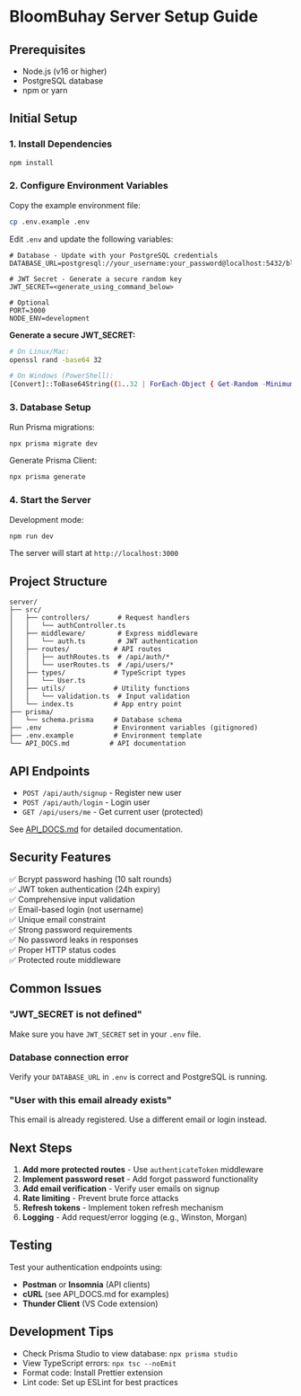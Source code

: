# BloomBuhay Server Setup Guide

## Prerequisites
- Node.js (v16 or higher)
- PostgreSQL database
- npm or yarn

## Initial Setup

### 1. Install Dependencies
```bash
npm install
```

### 2. Configure Environment Variables

Copy the example environment file:
```bash
cp .env.example .env
```

Edit `.env` and update the following variables:

```env
# Database - Update with your PostgreSQL credentials
DATABASE_URL=postgresql://your_username:your_password@localhost:5432/bloombuhay

# JWT Secret - Generate a secure random key
JWT_SECRET=<generate_using_command_below>

# Optional
PORT=3000
NODE_ENV=development
```

**Generate a secure JWT_SECRET:**
```bash
# On Linux/Mac:
openssl rand -base64 32

# On Windows (PowerShell):
[Convert]::ToBase64String((1..32 | ForEach-Object { Get-Random -Minimum 0 -Maximum 256 }))
```

### 3. Database Setup

Run Prisma migrations:
```bash
npx prisma migrate dev
```

Generate Prisma Client:
```bash
npx prisma generate
```

### 4. Start the Server

Development mode:
```bash
npm run dev
```

The server will start at `http://localhost:3000`

## Project Structure

```
server/
├── src/
│   ├── controllers/       # Request handlers
│   │   └── authController.ts
│   ├── middleware/        # Express middleware
│   │   └── auth.ts        # JWT authentication
│   ├── routes/           # API routes
│   │   ├── authRoutes.ts  # /api/auth/*
│   │   └── userRoutes.ts  # /api/users/*
│   ├── types/            # TypeScript types
│   │   └── User.ts
│   ├── utils/            # Utility functions
│   │   └── validation.ts  # Input validation
│   └── index.ts          # App entry point
├── prisma/
│   └── schema.prisma     # Database schema
├── .env                  # Environment variables (gitignored)
├── .env.example          # Environment template
└── API_DOCS.md          # API documentation
```

## API Endpoints

- `POST /api/auth/signup` - Register new user
- `POST /api/auth/login` - Login user
- `GET /api/users/me` - Get current user (protected)

See [API_DOCS.md](./API_DOCS.md) for detailed documentation.

## Security Features

✅ Bcrypt password hashing (10 salt rounds)  
✅ JWT token authentication (24h expiry)  
✅ Comprehensive input validation  
✅ Email-based login (not username)  
✅ Unique email constraint  
✅ Strong password requirements  
✅ No password leaks in responses  
✅ Proper HTTP status codes  
✅ Protected route middleware  

## Common Issues

### "JWT_SECRET is not defined"
Make sure you have `JWT_SECRET` set in your `.env` file.

### Database connection error
Verify your `DATABASE_URL` in `.env` is correct and PostgreSQL is running.

### "User with this email already exists"
This email is already registered. Use a different email or login instead.

## Next Steps

1. **Add more protected routes** - Use `authenticateToken` middleware
2. **Implement password reset** - Add forgot password functionality
3. **Add email verification** - Verify user emails on signup
4. **Rate limiting** - Prevent brute force attacks
5. **Refresh tokens** - Implement token refresh mechanism
6. **Logging** - Add request/error logging (e.g., Winston, Morgan)

## Testing

Test your authentication endpoints using:
- **Postman** or **Insomnia** (API clients)
- **cURL** (see API_DOCS.md for examples)
- **Thunder Client** (VS Code extension)

## Development Tips

- Check Prisma Studio to view database: `npx prisma studio`
- View TypeScript errors: `npx tsc --noEmit`
- Format code: Install Prettier extension
- Lint code: Set up ESLint for best practices
